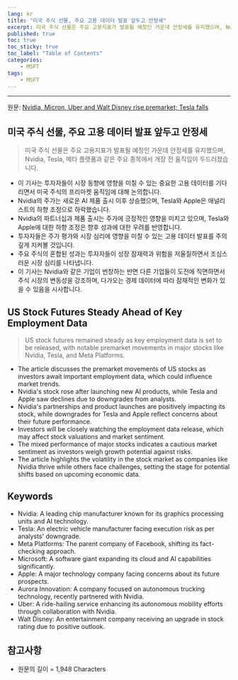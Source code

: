 ```yaml
---
lang: kr
title: "미국 주식 선물, 주요 고용 데이터 발표 앞두고 안정세"
excerpt: 미국 주식 선물은 주요 고용지표가 발표될 예정인 가운데 안정세를 유지했으며, Nvidia, Tesla, 메타 플랫폼과 같은 주요 종목에서 개장 전 움직임이 두드러졌습니다.
published: true
toc: true
toc_sticky: true
toc_label: "Table of Contents"
categories:
    - MSFT
tags:
    - MSFT
---
```


---

  원문: [Nvidia, Micron, Uber and Walt Disney rise premarket; Tesla falls](https://www.investing.com/news/stock-market-news/nvidia-micron-uber-and-walt-disney-rise-premarket-tesla-falls-3800140)

## 미국 주식 선물, 주요 고용 데이터 발표 앞두고 안정세

> 미국 주식 선물은 주요 고용지표가 발표될 예정인 가운데 안정세를 유지했으며, Nvidia, Tesla, 메타 플랫폼과 같은 주요 종목에서 개장 전 움직임이 두드러졌습니다.


- 이 기사는 투자자들이 시장 동향에 영향을 미칠 수 있는 중요한 고용 데이터를 기다리면서 미국 주식의 프리마켓 움직임에 대해 논의합니다.
- Nvidia의 주가는 새로운 AI 제품 출시 이후 상승했으며, Tesla와 Apple은 애널리스트의 하향 조정으로 하락했습니다.
- Nvidia의 파트너십과 제품 출시는 주가에 긍정적인 영향을 미치고 있으며, Tesla와 Apple에 대한 하향 조정은 향후 성과에 대한 우려를 반영합니다.
- 투자자들은 주가 평가와 시장 심리에 영향을 미칠 수 있는 고용 데이터 발표를 주의 깊게 지켜볼 것입니다.
- 주요 주식의 혼합된 성과는 투자자들이 성장 잠재력과 위험을 저울질하면서 조심스러운 시장 심리를 나타냅니다.
- 이 기사는 Nvidia와 같은 기업이 번창하는 반면 다른 기업들이 도전에 직면하면서 주식 시장의 변동성을 강조하며, 다가오는 경제 데이터에 따라 잠재적인 변화가 있을 수 있음을 시사합니다.

## US Stock Futures Steady Ahead of Key Employment Data

> US stock futures remained steady as key employment data is set to be released, with notable premarket movements in major stocks like Nvidia, Tesla, and Meta Platforms.


- The article discusses the premarket movements of US stocks as investors await important employment data, which could influence market trends.
- Nvidia's stock rose after launching new AI products, while Tesla and Apple saw declines due to downgrades from analysts.
- Nvidia's partnerships and product launches are positively impacting its stock, while downgrades for Tesla and Apple reflect concerns about their future performance.
- Investors will be closely watching the employment data release, which may affect stock valuations and market sentiment.
- The mixed performance of major stocks indicates a cautious market sentiment as investors weigh growth potential against risks.
- The article highlights the volatility in the stock market as companies like Nvidia thrive while others face challenges, setting the stage for potential shifts based on upcoming economic data.

## Keywords

- Nvidia: A leading chip manufacturer known for its graphics processing units and AI technology.
- Tesla: An electric vehicle manufacturer facing execution risk as per analysts' downgrade.
- Meta Platforms: The parent company of Facebook, shifting its fact-checking approach.
- Microsoft: A software giant expanding its cloud and AI capabilities significantly.
- Apple: A major technology company facing concerns about its future prospects.
- Aurora Innovation: A company focused on autonomous trucking technology, recently partnered with Nvidia.
- Uber: A ride-hailing service enhancing its autonomous mobility efforts through collaboration with Nvidia.
- Walt Disney: An entertainment company receiving an upgrade in stock rating due to positive outlook.

## 참고사항

- 원문의 길이 = 1,948 Characters

